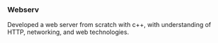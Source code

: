 ### Webserv
Developed a web server from scratch with c++, with understanding of HTTP, networking, and web technologies.
